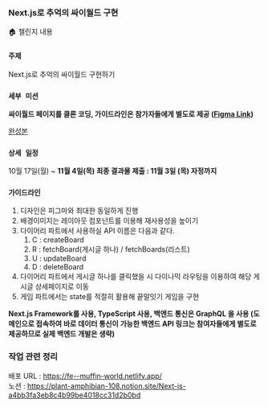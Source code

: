 ### Next.js로 추억의 싸이월드 구현

🏠 챌린지 내용

### **`주제`**

Next.js로 추억의 싸이월드 구현하기

### **`세부 미션`**

**싸이월드 페이지를 클론 코딩, 가이드라인은 참가자들에게 별도로 제공 ([Figma Link](https://www.figma.com/file/Tn34cPQR6hGtDxnKIf66Cv/%EB%84%98%EB%B8%94-%EC%8B%B8%EC%9D%B4%EC%9B%94%EB%93%9C?node-id=0%3A1))**

[완성본](https://codecampnumble.shop/diary/)

### `상세 일정`

10월 17일(월) ~ **11월 4일(목) 최종 결과물 제출 : 11월 3일 (목) 자정까지**

### `가이드라인`

1. 디자인은 피그마와 최대한 동일하게 진행
2. 배경이미지는 레이아웃 컴포넌트를 이용해 재사용성을 높이기
3. 다이어리 파트에서 사용하실 API 이름은 다음과 같다.
   1. C : createBoard
   2. R : fetchBoard(게시글 하나) / fetchBoards(리스트)
   3. U : updateBoard
   4. D : deleteBoard
4. 다이어리 파트에서 게시글 하나를 클릭했을 시 다이나믹 라우팅을 이용하여 해당 게시글 상세페이지로 이동
5. 게임 파트에서는 state를 적절히 활용해 끝말잇기 게임을 구현

**Next.js Framework를 사용, TypeScript 사용, 백엔드 통신은 GraphQL 을 사용 (도메인으로 접속하여 바로 데이터 통신이 가능한 백엔드 API 링크는 참여자들에게 별도로 제공하므로 실제 백엔드 개발은 생략)**

### 작업 관련 정리

배포 URL : https://fe--muffin-world.netlify.app/  
노션 : https://plant-amphibian-108.notion.site/Next-js-a4bb3fa3eb8c4b99be4018cc31d2b0bd
